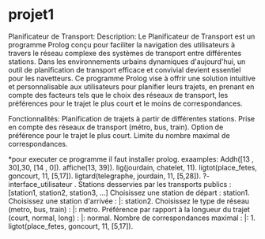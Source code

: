# projet1
Planificateur de Transport:
Description:
Le Planificateur de Transport est un programme Prolog conçu pour faciliter la navigation des utilisateurs à travers le réseau complexe des systèmes de transport entre différentes stations. Dans les environnements urbains dynamiques d'aujourd'hui, un outil de planification de transport efficace et convivial devient essentiel pour les navetteurs. Ce programme Prolog vise à offrir une solution intuitive et personnalisable aux utilisateurs pour planifier leurs trajets, en prenant en compte des facteurs tels que le choix des réseaux de transport, les préférences pour le trajet le plus court et le moins de correspondances.

Fonctionnalités:
Planification de trajets à partir de différentes stations.
Prise en compte des réseaux de transport (métro, bus, train).
Option de préférence pour le trajet le plus court.
Limite du nombre maximal de correspondances.

*pour executer ce programme il faut installer prolog. 
exaamples:
Addh([13 , 30],30, [14 , 0]).
affiche(13, 39]).
lig(jourdain, chatelet, 11).
ligtot(place_fetes, goncourt, 11, [5,17]).
ligtard(telegraphe, jourdain, 11, [5,28]).
?- interface_utilisateur .
Stations desservies par les transports publics :
[station1, station2, station3, ...]
Choisissez une station de départ : station1.
Choisissez une station d'arrivée : |: station2.
Choisissez le type de réseau (metro, bus, train) : |: metro.
Préférence par rapport à la longueur du trajet (court, normal, long) : |: normal.
Nombre de correspondances maximal : |: 1.
ligtot(place_fetes, goncourt, 11, [5,17]).

